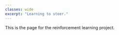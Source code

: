 ```yaml
---
classes: wide
excerpt: "Learning to steer."
---
```


This is the page for the reinforcement learning project.
